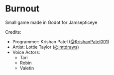# Burnout
Small game made in Godot for Jamsepticeye

Credits:
- Programmer: Krishan Patel ([@KrishanPatel001](https://github.com/KrishanPatel001))
- Artist: Lottie Taylor ([@lmtdraws](https://www.instagram.com/lmtdraws/?hl=en))
- Voice Actors:
    - Tari
    - Robin
    - Valetin